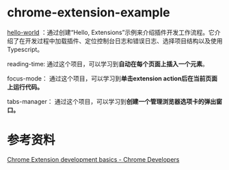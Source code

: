 # chrome-extension-example
[hello-world](./hello-world) ：通过创建“Hello, Extensions”示例来介绍插件开发工作流程。它介绍了在开发过程中加载插件、定位控制台日志和错误日志、选择项目结构以及使用Typescript。

reading-time:      通过这个项目，可以学习到**自动在每个页面上插入一个元素**。

focus-mode：    通过这个项目，可以学习到**单击extension action后在当前页面上运行代码。**

tabs-manager： 通过这个项目，可以学习到**创建一个管理浏览器选项卡的弹出窗口。**



# 参考资料

[Chrome Extension development basics - Chrome Developers](https://developer.chrome.com/docs/extensions/mv3/getstarted/development-basics/)